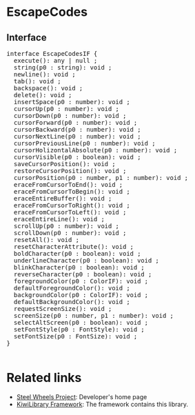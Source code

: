 # EscapeCodes

## Interface
<pre>
interface EscapeCodesIF {
  execute(): any | null ;
  string(p0 : string): void ;
  newline(): void ;
  tab(): void ;
  backspace(): void ;
  delete(): void ;
  insertSpace(p0 : number): void ;
  cursorUp(p0 : number): void ;
  cursorDown(p0 : number): void ;
  cursorForward(p0 : number): void ;
  cursorBackward(p0 : number): void ;
  cursorNextLine(p0 : number): void ;
  cursorPreviousLine(p0 : number): void ;
  cursorHolizontalAbsolute(p0 : number): void ;
  cursorVisible(p0 : boolean): void ;
  saveCursorPosition(): void ;
  restoreCursorPosition(): void ;
  cursorPosition(p0 : number, p1 : number): void ;
  eraceFromCursorToEnd(): void ;
  eraceFromCursorToBegin(): void ;
  eraceEntireBuffer(): void ;
  eraceFromCursorToRight(): void ;
  eraceFromCursorToLeft(): void ;
  eraceEntireLine(): void ;
  scrollUp(p0 : number): void ;
  scrollDown(p0 : number): void ;
  resetAll(): void ;
  resetCharacterAttribute(): void ;
  boldCharacter(p0 : boolean): void ;
  underlineCharacter(p0 : boolean): void ;
  blinkCharacter(p0 : boolean): void ;
  reverseCharacter(p0 : boolean): void ;
  foregroundColor(p0 : ColorIF): void ;
  defaultForegroundColor(): void ;
  backgroundColor(p0 : ColorIF): void ;
  defaultBackgroundColor(): void ;
  requestScreenSize(): void ;
  screenSize(p0 : number, p1 : number): void ;
  selectAltScreen(p0 : boolean): void ;
  setFontStyle(p0 : FontStyle): void ;
  setFontSize(p0 : FontSize): void ;
}

</pre>

# Related links
* [Steel Wheels Project](https://gitlab.com/steewheels/project/-/blob/main/README.md): Developer's home page
* [KiwiLibrary Framework](https://gitlab.com/steewheels/kiwiscript/-/blob/main/KiwiLibrary/README.md): The framework contains this library.


